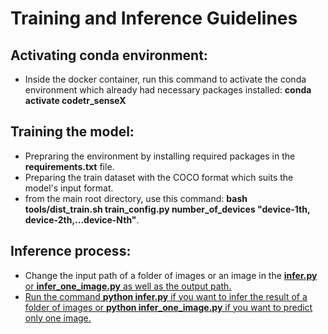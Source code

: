 # Training and Inference Guidelines
## Activating conda environment:
* Inside the docker container, run this command to activate the conda environment which already had necessary packages installed: **conda activate codetr_senseX**
## Training the model:
* Prepraring the environment by installing required packages in the **requirements.txt** file.
* Preparing the train dataset with the COCO format which suits the model's input format.
* from the main root directory, use this command: **bash tools/dist_train.sh train_config.py number_of_devices "device-1th, device-2th,...device-Nth"**.
## Inference process:
* Change the input path of a folder of images or an image in the <u>**infer.py**<u/> or <u>**infer_one_image.py**<u/> as well as the output path.
* Run the command **python infer.py** if you want to infer the result of a folder of images or  **python infer_one_image.py** if you want to predict only one image.

